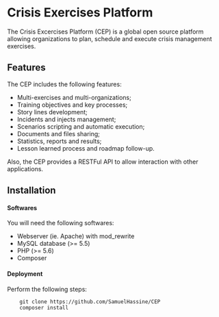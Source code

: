 Crisis Exercises Platform
=============

The Crisis Excercises Platform (CEP) is a global open source platform allowing organizations to plan, schedule and execute crisis management exercises.

Features
--------------

The CEP includes the following features:

- Multi-exercises and multi-organizations;
- Training objectives and key processes;
- Story lines development;
- Incidents and injects management;
- Scenarios scripting and automatic execution;
- Documents and files sharing;
- Statistics, reports and results;
- Lesson learned process and roadmap follow-up.

Also, the CEP provides a RESTFul API to allow interaction with other applications.

Installation
--------------

#### Softwares

You will need the following softwares:

- Webserver (ie. Apache) with mod_rewrite
- MySQL database (>= 5.5)
- PHP (>= 5.6)
- Composer

#### Deployment

Perform the following steps:
```
    git clone https://github.com/SamuelHassine/CEP
    composer install
    
```

